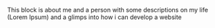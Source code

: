 This block is about me and a person with some descriptions on my life (Lorem Ipsum) and a glimps into how i can develop a website 
